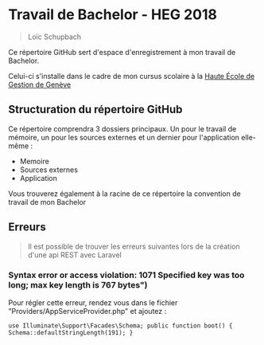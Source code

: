 # Travail de Bachelor - HEG 2018

> Loïc Schupbach

Ce répertoire GitHub sert d'espace d'enregistrement à mon travail de Bachelor.

Celui-ci s'installe dans le cadre de mon cursus scolaire à la [Haute École de Gestion de Genève](https://www.hesge.ch/heg/)

## Structuration du répertoire GitHub
Ce répertoire comprendra 3 dossiers principaux. Un pour le travail de mémoire, un pour les sources externes et un dernier pour l'application elle-même :

- Memoire
- Sources externes
- Application

Vous trouverez également à la racine de ce répertoire la convention de travail de mon Bachelor

## Erreurs
> Il est possible de trouver les erreurs suivantes lors de la création d'une api REST avec Laravel

### Syntax error or access violation: 1071 Specified key was too long; max key length is 767 bytes")
Pour régler cette erreur, rendez vous dans le fichier "Providers/AppServiceProvider.php" et ajoutez :

`
use Illuminate\Support\Facades\Schema;
public function boot()
{
  Schema::defaultStringLength(191);
}
`



